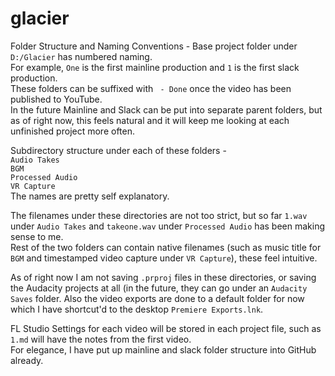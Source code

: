 # glacier

Folder Structure and Naming Conventions -
Base project folder under `D:/Glacier` has numbered naming.  
For example, `One` is the first mainline production and `1` is the first slack production.  
These folders can be suffixed with ` - Done` once the video has been published to YouTube.  
In the future Mainline and Slack can be put into separate parent folders, but as of right now, this feels natural and it will keep me looking at each unfinished project more often.  

Subdirectory structure under each of these folders -  
`Audio Takes`  
`BGM`  
`Processed Audio`  
`VR Capture`  
The names are pretty self explanatory.

The filenames under these directories are not too strict, but so far `1.wav` under `Audio Takes` and `takeone.wav` under `Processed Audio` has been making sense to me.  
Rest of the two folders can contain native filenames (such as music title for `BGM` and timestamped video capture under `VR Capture`), these feel intuitive.  

As of right now I am not saving `.prproj` files in these directories, or saving the Audacity projects at all (in the future, they can go under an `Audacity Saves` folder. Also the video exports are done to a default folder for now which I have shortcut'd to the desktop `Premiere Exports.lnk`.  

FL Studio Settings for each video will be stored in each project file, such as `1.md` will have the notes from the first video.  
For elegance, I have put up mainline and slack folder structure into GitHub already.  
